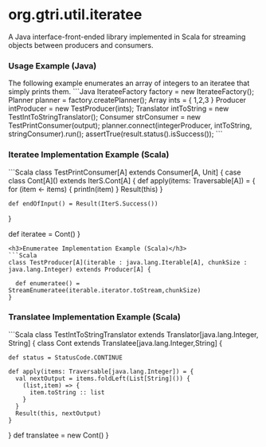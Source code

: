 org.gtri.util.iteratee
======================

A Java interface-front-ended library implemented in Scala for streaming objects between producers and consumers.

<h3>Usage Example (Java)</h3>
The following example enumerates an array of integers to an iteratee that simply prints them.
```Java
IterateeFactory factory = new IterateeFactory();
Planner planner = factory.createPlanner();
Array<Integer> ints = { 1,2,3 }
Producer<Integer> intProducer = new TestProducer<Integer>(ints);
Translator<Integer,String> intToString = new TestIntToStringTranslator();
Consumer<String> strConsumer = new TestPrintConsumer<String>(output);
planner.connect(integerProducer, intToString, stringConsumer).run();
assertTrue(result.status().isSuccess());
```
<h3>Iteratee Implementation Example (Scala)</h3>
```Scala
class TestPrintConsumer[A] extends Consumer[A, Unit] {
  case class Cont[A]() extends IterS.Cont[A] {
    def apply(items: Traversable[A]) = {
      for (item <- items) {
        println(item)
      }
      Result(this)
    }

    def endOfInput() = Result(IterS.Success())
  }

  def iteratee = Cont()
}
```
<h3>Enumeratee Implementation Example (Scala)</h3>
```Scala
class TestProducer[A](iterable : java.lang.Iterable[A], chunkSize : java.lang.Integer) extends Producer[A] {

  def enumeratee() = StreamEnumeratee(iterable.iterator.toStream,chunkSize)
}
```
<h3>Translatee Implementation Example (Scala)</h3>
```Scala
class TestIntToStringTranslator extends Translator[java.lang.Integer, String] {
  class Cont extends Translatee[java.lang.Integer,String]  {

    def status = StatusCode.CONTINUE

    def apply(items: Traversable[java.lang.Integer]) = {
      val nextOutput = items.foldLeft(List[String]()) {
        (list,item) => {
          item.toString :: list
        }
      }
      Result(this, nextOutput)
    }
  }
  def translatee = new Cont()
}
```
